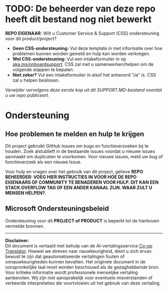 <!--
CO_OP_TRANSLATOR_METADATA:
{
  "original_hash": "16623b0983ccd9d0cd0680b9604e9cf4",
  "translation_date": "2025-10-17T05:16:15+00:00",
  "source_file": "SUPPORT.md",
  "language_code": "nl"
}
-->
# TODO: De beheerder van deze repo heeft dit bestand nog niet bewerkt

**REPO EIGENAAR**: Wilt u Customer Service & Support (CSS) ondersteuning voor dit product/project?

- **Geen CSS-ondersteuning:** Vul deze template in met informatie over hoe problemen kunnen worden gemeld en hulp kan worden verkregen.
- **Wel CSS-ondersteuning:** Vul een intakeformulier in op [aka.ms/onboardsupport](https://aka.ms/onboardsupport). CSS zal met u samenwerken/helpen om de volgende stappen te bepalen.
- **Niet zeker?** Vul een intakeformulier in alsof het antwoord "Ja" is. CSS zal u helpen beslissen.

*Verwijder vervolgens deze eerste kop uit dit SUPPORT.MD-bestand voordat u uw repo publiceert.*
<!-- markdownlint-disable-next-line MD025 - Justificatie: Standaard Microsoft Template -->
# Ondersteuning

## Hoe problemen te melden en hulp te krijgen  

Dit project gebruikt GitHub Issues om bugs en functieverzoeken bij te houden. Zoek alstublieft in de bestaande
issues voordat u nieuwe issues aanmaakt om duplicaten te voorkomen. Voor nieuwe issues, meld uw bug of
functieverzoek als een nieuwe Issue.

Voor hulp en vragen over het gebruik van dit project, gelieve **REPO BEHEERDER: VOEG HIER INSTRUCTIES IN
VOOR HOE DE REPO EIGENAARS OF COMMUNITY TE BENADEREN VOOR HULP. DIT KAN EEN STACK OVERFLOW TAG OF EEN ANDER
KANAAL ZIJN. WAAR ZULT U MENSEN HELPEN?**.

## Microsoft Ondersteuningsbeleid  

Ondersteuning voor dit **PROJECT of PRODUCT** is beperkt tot de hierboven vermelde bronnen.

---

**Disclaimer**:  
Dit document is vertaald met behulp van de AI-vertalingsservice [Co-op Translator](https://github.com/Azure/co-op-translator). Hoewel we streven naar nauwkeurigheid, dient u zich ervan bewust te zijn dat geautomatiseerde vertalingen fouten of onnauwkeurigheden kunnen bevatten. Het originele document in de oorspronkelijke taal moet worden beschouwd als de gezaghebbende bron. Voor kritieke informatie wordt professionele menselijke vertaling aanbevolen. Wij zijn niet aansprakelijk voor eventuele misverstanden of verkeerde interpretaties die voortvloeien uit het gebruik van deze vertaling.